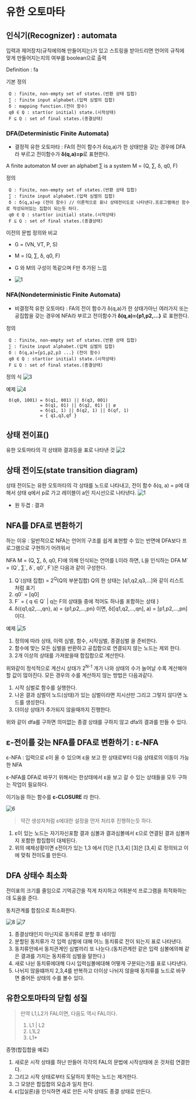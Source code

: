 # 유한 오토마타

## 인식기(Recognizer) : automata

입력과 제어장치(규칙에의해 만들어지는)가 있고 스트링을 받아드리면 언어의 규칙에 맞게 만들어지는지의 여부를 boolean으로 출력

Definition : fa

기본 정의

     Q : finite, non-empty set of states.(반환 상태 집합)
     ∑ : finite input alphabet.(입력 심벌의 집합)
     δ : mapping function.(전이 함수)
     q0 ∈ Q : start(or initial) state.(시작상태)
     F ⊆ Q : set of final states.(종결상태)

### DFA(Deterministic Finite Automata)

- 결정적 유한 오토마타 : FA의 전이 함수가 δ(q,a)가 한 상태만을 갖는 경우에 DFA라 부르고 전이함수가 **δ(q,a)=p**로 표현한다.

A finite automaton M over an alphabet ∑ is a system
M = (Q, ∑, δ, q0, F)

정의

     Q : finite, non-empty set of states.(반환 상태 집합)
     ∑ : finite input alphabet.(입력 심벌의 집합)
     δ : δ(q,a)=p (전이 함수) // 이론적으로 표나 상태전이도로 나타낸다.프로그램에선 함수로 작성되어있는 집합이 되는듯 하다.
     q0 ∈ Q : start(or initial) state.(시작상태)
     F ⊆ Q : set of final states.(종결상태)

이전의 문법 정의와 비교

- G = (VN, VT, P, S)
- M = (Q, ∑, δ, q0, F)
- G 와 M의 구성이 똑같으며 F만 추가된 느낌

- ![1](./img/200928-1.PNG)

### NFA(Nondeterministic Finite Automata)

- 비결정적 유한 오토마타 : FA의 전이 함수가 δ(q,a)가 한 상태가아닌 여러가지 또는 공집합을 갖는 경우에 NFA라 부르고 전이함수가 **δ(q,a)={p1,p2,...}** 로 표현한다.

정의

     Q : finite, non-empty set of states.(반환 상태 집합)
     ∑ : finite input alphabet.(입력 심벌의 집합)
     δ : δ(q,a)={p1,p2,p3 ...} (전이 함수)
     q0 ∈ Q : start(or initial) state.(시작상태)
     F ⊆ Q : set of final states.(종결상태)

정의 식
![3](./img/201005-3.PNG)

예제
![4](./img/201005-4.PNG)

     δ(q0, 1001) = δ(q1, 001) || δ(q3, 001)
                 = δ(q1, 01) || δ(q2, 01) || ø
                 = δ(q1, 1) || δ(q2, 1) || δ(qf, 1)
                 = { q1,q3,qf }

## 상태 전이표()

유한 오토마타의 각 상태와 결과등을 표로 나타낸 것
![2](./img/201005-2.PNG)

## 상태 전이도(state transition diagram)

상태 전이도는 유한 오토마타의 각 상태를 노드로 나타내고, 전이 함수 δ(q, a) = p에 대해서 상태 q에서 p로 가고 레이블이 a인 지시선으로 나타낸다.
![1](./img/201005-1.PNG)

- 원 두겹 : 결과

## NFA를 DFA로 변환하기

하는 이유 : 일반적으로 NFA는 언어의 구조를 쉽게 표현할 수 있는 반면에 DFA보다 프로그램으로 구현하기 어려워서

NFA M = (Q, ∑, δ, q0, F)에 의해 인식되는 언어를 L이라 하면, L을 인식하는 DFA M\` = (Q\`, ∑\`, δ\`, q0\`, F\`)은 다음과 같이 구성한다.

1. Q\`(상태 집합) = 2<sup>Q</sup>(Q의 부분집합)
   Q의 한 상태는 [q1,q2,q3,...]와 같이 리스트 처럼 표기
2. q0\` = [q0]
3. F\` = { q ∈ Q\` | q는 F의 상태들 중에 적어도 하나를 포함하는 상태 }
4. δ({q1,q2,...,qn}, a) = {p1,p2,...,pn} 이면, δ([q1,q2,...,qn], a) = [p1,p2,...,pn] 이다.

예제
![5](./img/201005-5.PNG)

1. 정의에 따라 상태, 이력 심벌, 함수, 시작심벌, 종결심벌 을 준비한다.
2. 함수에 맞는 모든 심벌을 반환하고 공집합으로 연결되지 않는 노드는 제외 한다.
3. 2개 이상의 상태를 가져왔을때 합집합으로 계산한다.

위와같이 정석적으로 계산시 상태가 2<sup>N-1</sup> 개가 나와 상태의 수가 늘어날 수록 계산해야할 값이 많아진다. 모든 경우의 수를 계산하지 않는 방법은 다음과같다.

1. 시작 심벌로 함수를 실행한다.
2. 나온 결과 심벌이 노드(상태)가 있는 심벌이라면 지시선만 그리고 그렇지 않다면 노드를 생성한다.
3. 더이상 상태가 추가되지 않을때까지 진행한다.

위와 같이 dfa를 구하면 의미없는 종결 상태를 구하지 않고 dfa의 결과를 만들 수 있다.

## ε-전이를 갖는 NFA를 DFA로 변환하기 : ε-NFA

ε-NFA : 입력으로 ε이 올 수 있으며 ε을 보고 한 상태로부터 다음 상태로의 이동이 가능한 NFA

ε-NFA를 DFA로 바꾸기 위해서는 한상태에서 ε을 보고 갈 수 있는 상태들을 모두 구하는 작업이 필요하다.

이기능을 하는 함수를 **ε-CLOSURE** 라 한다.

![6](./img/201005-6.PNG)

> 약간 생성자처럼 ε에대한 설정을 먼저 처리후 진행하는듯 하다.

1. ε이 있는 노드는 자기자신포함 결과 심볼과 결과심볼에서 ε으로 연결된 결과 심볼까지 포함한 합집합이 대체된다.
2. 위의 예제상황이면 ε전이가 있는 1,3 에서 [1]은 [1,3,4] [3]은 [3,4] 로 정의되고 이에 맞춰 전이도를 만든다.

## DFA 상태수 최소화

전이표의 크기를 줄임으로 기억공간을 적게 차지하고 어휘분석 프로그램을 최적화하는데 도움을 준다.

동치관계를 합침으로 최소화한다.

![8](./img/201005-8.PNG)
![7](./img/201005-7.PNG)

1. 종결상태인지 아닌지로 동치류로 분할 후 네이밍
2. 분할된 동치류가 각 입력 심벌에 대해 어느 동치류로 전이 되는지 표로 나타낸다.
3. 동치류안에서 동치관계인 심벌끼리 또 나눈다.(동치관계란 같은 입력 심볼에의해 같은 결과를 가지는 동치류의 심벌을 말한다.)
4. 새로 나뉜 동치류에대해 다시 입력심볼에대해 어떻게 구분되는가를 표로 나타낸다.
5. 나뉘지 않을떄까지 2,3,4를 반복하고 더이상 나뉘지 않을때 동치류를 노드로 바꾸면 줄어든 상태의 수를 볼수 있다.

## 유한오토마타의 닫힘 성질

> 만약 L1,L2가 FAL이면, 다음도 역시 FAL이다.
>
> 1. L1 | L2
> 2. L1L2
> 3. L1\*

증명(합집합을 예로)

1. 새로운 시작 상태를 하난 만들어 각각의 FAL의 문법에 시작상태에 온 것처럼 연결한다.
2. 그리고 시작 상태로부터 도달하지 못하는 노드는 제거한다.
3. 그 모양은 합집합의 모습과 일치 한다.
4. ε(입실론)을 인식하면 새로 만든 시작 상태도 종결 상태로 만든다.
